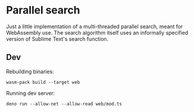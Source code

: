 # Parallel search

Just a little implementation of a multi-threaded parallel search, meant for WebAssembly
use. The search algorithm itself uses an informally specified version of Sublime
Text's search function.

## Dev

Rebuilding binaries:

```
wasm-pack build --target web
```

Running dev server:

```
deno run --allow-net --allow-read web/mod.ts
```
